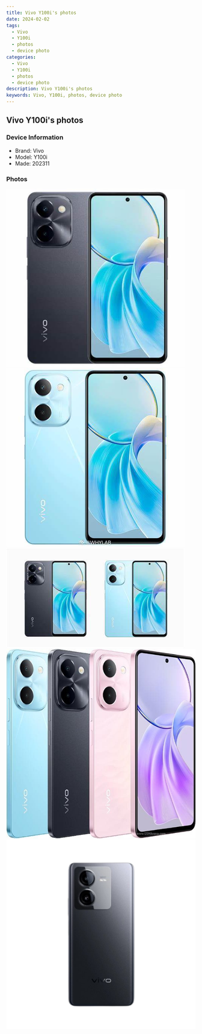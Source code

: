```yaml
---
title: Vivo Y100i's photos
date: 2024-02-02
tags: 
  - Vivo
  - Y100i
  - photos
  - device photo
categories: 
  - Vivo
  - Y100i
  - photos
  - device photo
description: Vivo Y100i's photos
keywords: Vivo, Y100i, photos, device photo
---
```


## Vivo Y100i's photos

### Device Information

- Brand: Vivo
- Model: Y100i
- Made: 202311

### Photos

![/images/best-assets/devices/vivo/vivo-y100i/1.jpg](/images/best-assets/devices/vivo/vivo-y100i/1.jpg)
![/images/best-assets/devices/vivo/vivo-y100i/2.jpg](/images/best-assets/devices/vivo/vivo-y100i/2.jpg)
![/images/best-assets/devices/vivo/vivo-y100i/3.jpg](/images/best-assets/devices/vivo/vivo-y100i/3.jpg)
![/images/best-assets/devices/vivo/vivo-y100i/4.jpg](/images/best-assets/devices/vivo/vivo-y100i/4.jpg)
![/images/best-assets/devices/vivo/vivo-y100i/5.jpg](/images/best-assets/devices/vivo/vivo-y100i/5.jpg)
